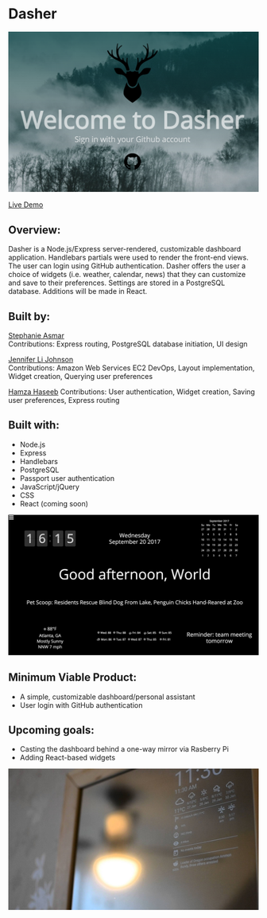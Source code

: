 # Dasher

![alt text](splashpage.png "Splash image")

[Live Demo](https://www.dasherpi.com)

## Overview:
Dasher is a Node.js/Express server-rendered, customizable dashboard application. Handlebars partials were used to render the front-end views. The user can login using GitHub authentication. Dasher offers the user a choice of widgets (i.e. weather, calendar, news) that they can customize and save to their preferences. Settings are stored in a PostgreSQL database. Additions will be made in React.    

## Built by:

[Stephanie Asmar](https://github.com/stephanieasmar)  
Contributions: Express routing, PostgreSQL database initiation, UI design

[Jennifer Li Johnson](https://github.com/jenlij)  
Contributions: Amazon Web Services EC2 DevOps, Layout implementation, Widget creation, Querying user preferences

[Hamza Haseeb](https://github.com/hksix)
Contributions: User authentication, Widget creation, Saving user preferences, Express routing

## Built with:

* Node.js
* Express
* Handlebars
* PostgreSQL 
* Passport user authentication
* JavaScript/jQuery
* CSS
* React (coming soon)

![alt text](dasher.png "Dashboard")

## Minimum Viable Product:
* A simple, customizable dashboard/personal assistant
* User login with GitHub authentication

## Upcoming goals:
* Casting the dashboard behind a one-way mirror via Rasberry Pi
* Adding React-based widgets 

![alt text](maxresdefault.jpg "Mirror Demo")
